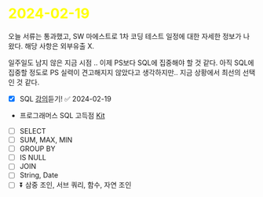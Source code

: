 # <span style="color:yellow">2024-02-19</span>

오늘 서류는 통과했고, SW 마에스트로 1차 코딩 테스트 일정에 대한 자세한 정보가 나왔다.
해당 사항은 외부유출 X.

일주일도 남지 않은 지금 시점 .. 이제 PS보다 SQL에 집중해야 할 것 같다.
아직 SQL에 집중할 정도로 PS 실력이 견고해지지 않았다고 생각하지만.. 지금 상황에서 최선의 선택인 것 같다.

- [x] SQL [강의](https://www.youtube.com/watch?v=vgIc4ctNFbc)듣기! ✅ 2024-02-19

- 프로그래머스 SQL 고득점 [Kit](https://school.programmers.co.kr/learn/challenges?tab=sql_practice_kit)
- [ ] SELECT
- [ ] SUM, MAX, MIN
- [ ] GROUP BY
- [ ] IS NULL
- [ ] JOIN
- [ ] String, Date
- [ ] ⏬ 삼중 조인, 서브 쿼리, 함수, 자연 조인